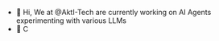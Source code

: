 - 👋 Hi, We at @AktI-Tech are currently working on AI Agents experimenting with various LLMs
- 💞️ C

<!---
AktI-Tech/AktI-Tech is a ✨ special ✨ repository because its `README.md` (this file) appears on your GitHub profile.
You can click the Preview link to take a look at your changes.
--->
